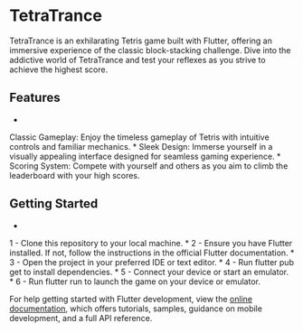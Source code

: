 # TetraTrance

TetraTrance is an exhilarating Tetris game built with Flutter, offering an immersive experience of the classic block-stacking challenge. Dive into the addictive world of TetraTrance and test your reflexes as you strive to achieve the highest score.

## Features

*
Classic Gameplay: Enjoy the timeless gameplay of Tetris with intuitive controls and familiar mechanics.
*
Sleek Design: Immerse yourself in a visually appealing interface designed for seamless gaming experience.
*
Scoring System: Compete with yourself and others as you aim to climb the leaderboard with your high scores.

## Getting Started
*
1 - Clone this repository to your local machine.
*
2 - Ensure you have Flutter installed. If not, follow the instructions in the official Flutter documentation.
*
3 - Open the project in your preferred IDE or text editor.
*
4 - Run flutter pub get to install dependencies.
*
5 - Connect your device or start an emulator.
*
6 - Run flutter run to launch the game on your device or emulator.

For help getting started with Flutter development, view the
[online documentation](https://docs.flutter.dev/), which offers tutorials,
samples, guidance on mobile development, and a full API reference.
